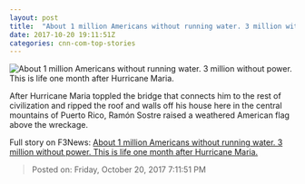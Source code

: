 ```yaml
---
layout: post
title:  "About 1 million Americans without running water. 3 million without power. This is life one month after Hurricane Maria."
date: 2017-10-20 19:11:51Z
categories: cnn-com-top-stories
---
```


![About 1 million Americans without running water. 3 million without power. This is life one month after Hurricane Maria.](http://cdn.cnn.com/cnnnext/dam/assets/171018101955-03-puerto-rico-one-month-later-1018-super-tease.jpg)

After Hurricane Maria toppled the bridge that connects him to the rest of civilization and ripped the roof and walls off his house here in the central mountains of Puerto Rico, Ramón Sostre raised a weathered American flag above the wreckage.


Full story on F3News: [About 1 million Americans without running water. 3 million without power. This is life one month after Hurricane Maria.](http://www.f3nws.com/n/SNWYSE)

> Posted on: Friday, October 20, 2017 7:11:51 PM
